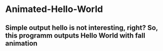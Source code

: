 # Animated-Hello-World
<h2>Simple output hello is not interesting, right? So, this programm outputs Hello World with fall animation</h2>

